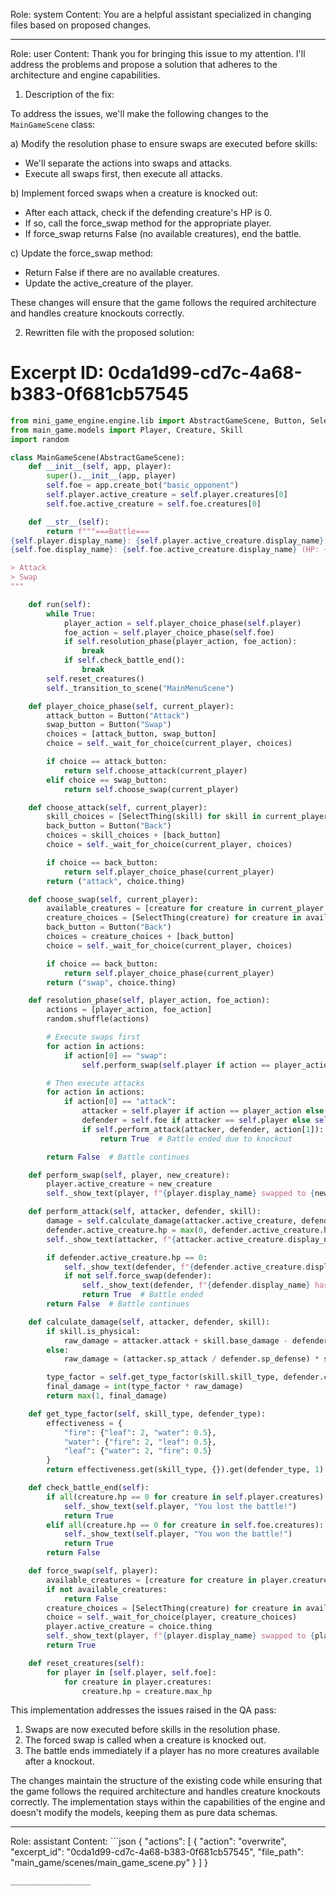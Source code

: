 Role: system
Content: You are a helpful assistant specialized in changing files based on proposed changes.
__________________
Role: user
Content: Thank you for bringing this issue to my attention. I'll address the problems and propose a solution that adheres to the architecture and engine capabilities.

1. Description of the fix:

To address the issues, we'll make the following changes to the `MainGameScene` class:

a) Modify the resolution phase to ensure swaps are executed before skills:
   - We'll separate the actions into swaps and attacks.
   - Execute all swaps first, then execute all attacks.

b) Implement forced swaps when a creature is knocked out:
   - After each attack, check if the defending creature's HP is 0.
   - If so, call the force_swap method for the appropriate player.
   - If force_swap returns False (no available creatures), end the battle.

c) Update the force_swap method:
   - Return False if there are no available creatures.
   - Update the active_creature of the player.

These changes will ensure that the game follows the required architecture and handles creature knockouts correctly.

2. Rewritten file with the proposed solution:

# Excerpt ID: 0cda1d99-cd7c-4a68-b383-0f681cb57545
```python main_game/scenes/main_game_scene.py
from mini_game_engine.engine.lib import AbstractGameScene, Button, SelectThing
from main_game.models import Player, Creature, Skill
import random

class MainGameScene(AbstractGameScene):
    def __init__(self, app, player):
        super().__init__(app, player)
        self.foe = app.create_bot("basic_opponent")
        self.player.active_creature = self.player.creatures[0]
        self.foe.active_creature = self.foe.creatures[0]

    def __str__(self):
        return f"""===Battle===
{self.player.display_name}: {self.player.active_creature.display_name} (HP: {self.player.active_creature.hp}/{self.player.active_creature.max_hp})
{self.foe.display_name}: {self.foe.active_creature.display_name} (HP: {self.foe.active_creature.hp}/{self.foe.active_creature.max_hp})

> Attack
> Swap
"""

    def run(self):
        while True:
            player_action = self.player_choice_phase(self.player)
            foe_action = self.player_choice_phase(self.foe)
            if self.resolution_phase(player_action, foe_action):
                break
            if self.check_battle_end():
                break
        self.reset_creatures()
        self._transition_to_scene("MainMenuScene")

    def player_choice_phase(self, current_player):
        attack_button = Button("Attack")
        swap_button = Button("Swap")
        choices = [attack_button, swap_button]
        choice = self._wait_for_choice(current_player, choices)

        if choice == attack_button:
            return self.choose_attack(current_player)
        elif choice == swap_button:
            return self.choose_swap(current_player)

    def choose_attack(self, current_player):
        skill_choices = [SelectThing(skill) for skill in current_player.active_creature.skills]
        back_button = Button("Back")
        choices = skill_choices + [back_button]
        choice = self._wait_for_choice(current_player, choices)

        if choice == back_button:
            return self.player_choice_phase(current_player)
        return ("attack", choice.thing)

    def choose_swap(self, current_player):
        available_creatures = [creature for creature in current_player.creatures if creature.hp > 0 and creature != current_player.active_creature]
        creature_choices = [SelectThing(creature) for creature in available_creatures]
        back_button = Button("Back")
        choices = creature_choices + [back_button]
        choice = self._wait_for_choice(current_player, choices)

        if choice == back_button:
            return self.player_choice_phase(current_player)
        return ("swap", choice.thing)

    def resolution_phase(self, player_action, foe_action):
        actions = [player_action, foe_action]
        random.shuffle(actions)

        # Execute swaps first
        for action in actions:
            if action[0] == "swap":
                self.perform_swap(self.player if action == player_action else self.foe, action[1])

        # Then execute attacks
        for action in actions:
            if action[0] == "attack":
                attacker = self.player if action == player_action else self.foe
                defender = self.foe if attacker == self.player else self.player
                if self.perform_attack(attacker, defender, action[1]):
                    return True  # Battle ended due to knockout

        return False  # Battle continues

    def perform_swap(self, player, new_creature):
        player.active_creature = new_creature
        self._show_text(player, f"{player.display_name} swapped to {new_creature.display_name}!")

    def perform_attack(self, attacker, defender, skill):
        damage = self.calculate_damage(attacker.active_creature, defender.active_creature, skill)
        defender.active_creature.hp = max(0, defender.active_creature.hp - damage)
        self._show_text(attacker, f"{attacker.active_creature.display_name} used {skill.display_name} and dealt {damage} damage!")

        if defender.active_creature.hp == 0:
            self._show_text(defender, f"{defender.active_creature.display_name} was knocked out!")
            if not self.force_swap(defender):
                self._show_text(defender, f"{defender.display_name} has no more creatures left!")
                return True  # Battle ended
        return False  # Battle continues

    def calculate_damage(self, attacker, defender, skill):
        if skill.is_physical:
            raw_damage = attacker.attack + skill.base_damage - defender.defense
        else:
            raw_damage = (attacker.sp_attack / defender.sp_defense) * skill.base_damage

        type_factor = self.get_type_factor(skill.skill_type, defender.creature_type)
        final_damage = int(type_factor * raw_damage)
        return max(1, final_damage)

    def get_type_factor(self, skill_type, defender_type):
        effectiveness = {
            "fire": {"leaf": 2, "water": 0.5},
            "water": {"fire": 2, "leaf": 0.5},
            "leaf": {"water": 2, "fire": 0.5}
        }
        return effectiveness.get(skill_type, {}).get(defender_type, 1)

    def check_battle_end(self):
        if all(creature.hp == 0 for creature in self.player.creatures):
            self._show_text(self.player, "You lost the battle!")
            return True
        elif all(creature.hp == 0 for creature in self.foe.creatures):
            self._show_text(self.player, "You won the battle!")
            return True
        return False

    def force_swap(self, player):
        available_creatures = [creature for creature in player.creatures if creature.hp > 0]
        if not available_creatures:
            return False
        creature_choices = [SelectThing(creature) for creature in available_creatures]
        choice = self._wait_for_choice(player, creature_choices)
        player.active_creature = choice.thing
        self._show_text(player, f"{player.display_name} swapped to {player.active_creature.display_name}!")
        return True

    def reset_creatures(self):
        for player in [self.player, self.foe]:
            for creature in player.creatures:
                creature.hp = creature.max_hp
```

This implementation addresses the issues raised in the QA pass:

1. Swaps are now executed before skills in the resolution phase.
2. The forced swap is called when a creature is knocked out.
3. The battle ends immediately if a player has no more creatures available after a knockout.

The changes maintain the structure of the existing code while ensuring that the game follows the required architecture and handles creature knockouts correctly. The implementation stays within the capabilities of the engine and doesn't modify the models, keeping them as pure data schemas.
__________________
Role: assistant
Content: ```json
{
  "actions": [
    {
      "action": "overwrite",
      "excerpt_id": "0cda1d99-cd7c-4a68-b383-0f681cb57545",
      "file_path": "main_game/scenes/main_game_scene.py"
    }
  ]
}
```
__________________
